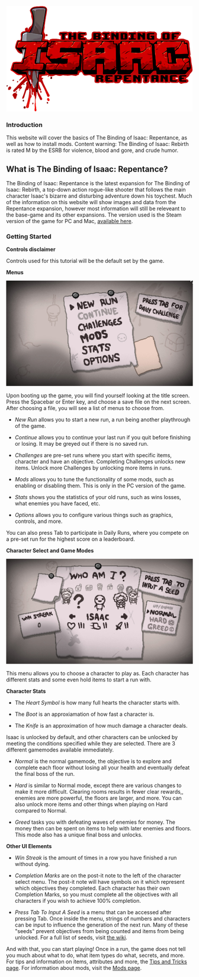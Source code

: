 <img src="images/logo.png" alt="logo" class="center">

### Introduction 
This website will cover the basics of The Binding of Isaac: Repentance, as well as how to install mods. Content warning: The Binding of Isaac: Rebirth is rated M by the ESRB for violence, blood and gore, and crude humor. 

## What is The Binding of Isaac: Repentance?

The Binding of Isaac: Repentance is the latest expansion for The Binding of Isaac: Rebirth, a top-down action rogue-like shooter that follows the main character Isaac's bizarre and disturbing adventure down his toychest. Much of the information on this website will show images and data from the Repentance expansion, however most information will still be releveant to the base-game and its other expansions. The version used is the Steam version of the game for PC and Mac, [available here](https://store.steampowered.com/app/250900/The_Binding_of_Isaac_Rebirth/).

### Getting Started

**Controls disclaimer**

Controls used for this tutorial will be the default set by the game.

**Menus**

![menu select](images/menuselect.jpg)

Upon booting up the game, you will find yourself looking at the title screen. Press the Spacebar or Enter key, and choose a save file on the next screen. After choosing a file, you will see a list of menus to choose from. 

- _New Run_ allows you to start a new run, a run being another playthrough of the game.

- _Continue_ allows you to continue your last run if you quit before finishing or losing. It may be greyed out if there is no saved run.

- _Challenges_ are pre-set runs where you start with specific items, character and have an objective. Completing Challenges unlocks new items. Unlock more Challenges by unlocking more items in runs.

- _Mods_ allows you to tune the functionality of some mods, such as enabling or disabling them. This is only in the PC version of the game. 

- _Stats_ shows you the statistics of your old runs, such as wins losses, what enemies you have faced, etc.

- _Options_ allows you to configure various things such as graphics, controls, and more. 

You can also press Tab to participate in Daily Runs, where you compete on a pre-set run for the highest score on a leaderboard.

**Character Select and Game Modes**

![character select](images/css.jpg)

This menu allows you to choose a character to play as. Each character has different stats and some even hold items to start a run with. 

**Character Stats**

- The _Heart Symbol_ is how many full hearts the character starts with.

- The _Boot_ is an approxiamation of how fast a character is.

- The _Knife_ is an approximation of how much damage a character deals.

Isaac is unlocked by default, and other characters can be unlocked by meeting the conditions specified while they are selected. There are 3 different gamemodes available immediately.

- _Normal_ is the normal gamemode, the objective is to explore and complete each floor without losing all your health and eventually defeat the final boss of the run.

- _Hard_ is similar to Normal mode, except there are various changes to make it more difficult. Clearing rooms results in fewer clear rewards,, enemies are more powerful, the floors are larger, and more. You can also unlock more items and other things when playing on Hard compared to Normal.

- _Greed_ tasks you with defeating waves of enemies for money. The money then can be spent on items to help with later enemies and floors. This mode also has a unique final boss and unlocks.

**Other UI Elements**

- _Win Streak_ is the amount of times in a row you have finished a run without dying.

- _Completion Marks_ are on the post-it note to the left of the character select menu. The post-it note will have symbols on it which represent which objectives they completed. Each character has their own Completion Marks, so you must complete all the objectives with all characters if you wish to achieve 100% completion.

- _Press Tab To Input A Seed_ is a menu that can be accessed after pressing Tab. Once inside the menu, strings of numbers and characters can be input to influence the generation of the next run. Many of these "seeds" prevent objectives from being counted and items from being unlocked. For a full list of seeds, visit [the wiki](https://bindingofisaacrebirth.fandom.com/wiki/Seeds).

And with that, you can start playing! Once in a run, the game does not tell you much about what to do, what item types do what, secrets, and more. For tips and information on items, attributes and more, the <a href="tipsandtricks.html">Tips and Tricks page</a>. For information about mods, visit the <a href="Mods.html">Mods page</a>.
